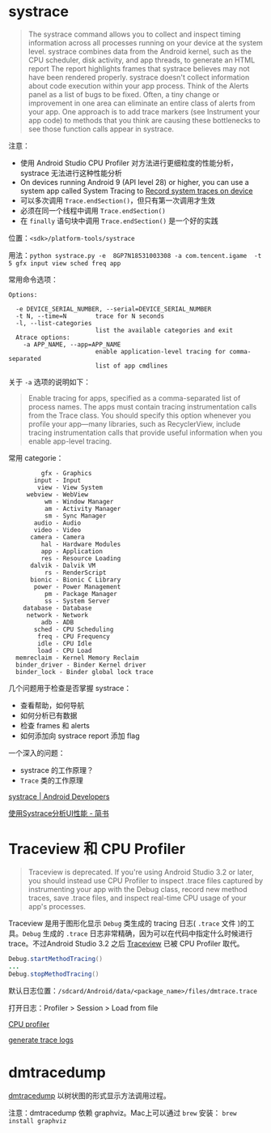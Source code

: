 
# systrace
> The systrace command allows you to collect and inspect timing information across all processes running on your device at the system level.
> systrace combines data from the Android kernel, such as the CPU scheduler, disk activity, and app threads, to generate an HTML report
> The report highlights frames that systrace believes may not have been rendered properly.
> systrace doesn't collect information about code execution within your app process. 
> Think of the Alerts panel as a list of bugs to be fixed. Often, a tiny change or improvement in one area can eliminate an entire class of alerts from your app.
> One approach is to add trace markers (see Instrument your app code) to methods that you think are causing these bottlenecks to see those function calls appear in systrace.

注意：

+ 使用 Android Studio CPU Profiler 对方法进行更细粒度的性能分析，systrace 无法进行这种性能分析
+ On devices running Android 9 (API level 28) or higher, you can use a system app called System Tracing to [Record system traces on device](https://developer.android.com/studio/profile/systrace-on-device)
+ 可以多次调用 `Trace.endSection()`，但只有第一次调用才生效
+ 必须在同一个线程中调用 `Trace.endSection()`
+ 在 `finally` 语句块中调用 `Trace.endSection()` 是一个好的实践

位置：`<sdk>/platform-tools/systrace`

用法：`python systrace.py -e  8GP7N18531003308 -a com.tencent.igame  -t 5 gfx input view sched freq app`

常用命令选项：

```
Options:

  -e DEVICE_SERIAL_NUMBER, --serial=DEVICE_SERIAL_NUMBER
  -t N, --time=N        trace for N seconds
  -l, --list-categories
                        list the available categories and exit
  Atrace options:
    -a APP_NAME, --app=APP_NAME
                        enable application-level tracing for comma-separated
                        list of app cmdlines              
```

关于 `-a` 选项的说明如下：

> Enable tracing for apps, specified as a comma-separated list of process names. The apps must contain tracing instrumentation calls from the Trace class. You should specify this option whenever you profile your app—many libraries, such as RecyclerView, include tracing instrumentation calls that provide useful information when you enable app-level tracing. 

常用 categorie：

```
         gfx - Graphics
       input - Input
        view - View System
     webview - WebView
          wm - Window Manager
          am - Activity Manager
          sm - Sync Manager
       audio - Audio
       video - Video
      camera - Camera
         hal - Hardware Modules
         app - Application
         res - Resource Loading
      dalvik - Dalvik VM
          rs - RenderScript
      bionic - Bionic C Library
       power - Power Management
          pm - Package Manager
          ss - System Server
    database - Database
     network - Network
         adb - ADB
       sched - CPU Scheduling
        freq - CPU Frequency
        idle - CPU Idle
        load - CPU Load
  memreclaim - Kernel Memory Reclaim
  binder_driver - Binder Kernel driver
  binder_lock - Binder global lock trace
```

几个问题用于检查是否掌握 systrace：

+ 查看帮助，如何导航
+ 如何分析已有数据
+ 检查 frames 和 alerts
+ 如何添加向 systrace report 添加 flag

一个深入的问题：

+ systrace 的工作原理？
+ `Trace` 类的工作原理

[systrace  |  Android Developers](https://developer.android.com/studio/command-line/systrace)

[使用Systrace分析UI性能 - 简书](https://www.jianshu.com/p/b492140a555f)

# Traceview 和 CPU Profiler

> Traceview is deprecated. If you're using Android Studio 3.2 or later, you should instead use CPU Profiler to inspect .trace files captured by instrumenting your app with the Debug class, record new method traces, save .trace files, and inspect real-time CPU usage of your app's processes.

Traceview 是用于图形化显示 `Debug` 类生成的 tracing 日志( `.trace` 文件 )的工具。`Debug` 生成的 `.trace` 日志非常精确，因为可以在代码中指定什么时候进行 trace。不过Android Studio 3.2 之后 [Traceview](https://developer.android.com/studio/profile/traceview) 已被 CPU Profiler 取代。

```java
Debug.startMethodTracing()
...
Debug.stopMethodTracing()
```

默认日志位置：`/sdcard/Android/data/<package_name>/files/dmtrace.trace`

打开日志：Profiler > Session > Load from file


[CPU profiler](https://developer.android.com/studio/profile/cpu-profiler.html)

[generate trace logs](https://developer.android.com/studio/profile/generate-trace-logs.html)


# dmtracedump
[dmtracedump](https://developer.android.com/studio/command-line/dmtracedump) 以树状图的形式显示方法调用过程。

注意：dmtracedump 依赖 graphviz。Mac上可以通过 `brew` 安装： `brew install graphviz`